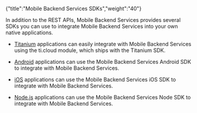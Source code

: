 {"title":"Mobile Backend Services SDKs","weight":"40"} 

In addition to the REST APIs, Mobile Backend Services provides several SDKs you can use to integrate Mobile Backend Services into your own native applications.

*   [Titanium](/docs/appc/Mobile_Backend_Services/Mobile_Backend_Services_Guide/Mobile_Backend_Services_SDKs/Titanium_SDK_and_Mobile_Backend_Services/) applications can easily integrate with Mobile Backend Services using the ti.cloud module, which ships with the Titanium SDK.
    
*   [Android](/docs/appc/Mobile_Backend_Services/Mobile_Backend_Services_Guide/Mobile_Backend_Services_SDKs/AMPLIFY_Appcelerator_Platform_Services_SDK_for_Android_Mobile_Backend_Services/) applications can use the Mobile Backend Services Android SDK to integrate with Mobile Backend Services.
    
*   [iOS](/docs/appc/Mobile_Backend_Services/Mobile_Backend_Services_Guide/Mobile_Backend_Services_SDKs/AMPLIFY_Appcelerator_Platform_Services_SDK_for_iOS_Mobile_Backend_Services/) applications can use the Mobile Backend Services iOS SDK to integrate with Mobile Backend Services.
    
*   [Node.js](/docs/appc/Mobile_Backend_Services/Mobile_Backend_Services_Guide/Mobile_Backend_Services_SDKs/Mobile_Backend_Services_SDK_for_Node.js/) applications can use the Mobile Backend Services Node SDK to integrate with Mobile Backend Services.
